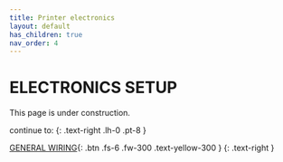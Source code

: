 ```yaml
---
title: Printer electronics
layout: default
has_children: true
nav_order: 4
---
```

# ELECTRONICS SETUP
This page is under construction.

continue to:
{: .text-right .lh-0 .pt-8 }

[GENERAL WIRING]{: .btn .fs-6 .fw-300 .text-yellow-300 }
{: .text-right }

[GENERAL WIRING]: https://rh3d.github.io/E3NG_docs/wiring.html
